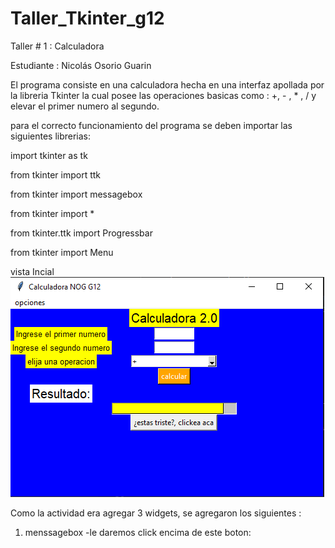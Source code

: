 # Taller_Tkinter_g12
Taller # 1 : Calculadora 

Estudiante : Nicolás Osorio Guarin

El programa consiste en una calculadora hecha en una interfaz apollada por la libreria Tkinter la cual posee las operaciones basicas como : +, - , * , / y elevar el primer numero
al segundo.  

para el correcto funcionamiento del programa se deben importar las siguientes librerias:

  import tkinter as tk
  
  from tkinter import ttk
  
  from tkinter import messagebox
  
  from tkinter import *
  
  from tkinter.ttk import Progressbar
  
  from tkinter import Menu
  
  vista Incial
  ![vista principal de la calculadora](/Codigo_Fuente/Imagenes/inicio.png)
  
  
  Como la actividad era agregar 3 widgets, se agregaron los siguientes :
  
  1)  menssagebox
     -le daremos click encima de este boton:

  
